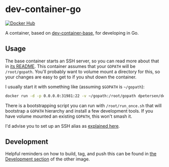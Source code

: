 # dev-container-go

[![Docker Hub](https://img.shields.io/badge/docker-ready-blue.svg)](https://registry.hub.docker.com/u/dpetersen/dev-container-go/)

A container, based on [dev-container-base](https://github.com/dpetersen/dev-container-base), for developing in Go.

## Usage

The base container starts an SSH server, so you can read more about that in [its README](https://github.com/dpetersen/dev-container-base). This container assumes that your `GOPATH` will be `/root/gopath`. You'll probably want to volume mount a directory for this, so your changes are easy to get to if you shut down the container.

I usually start it with something like (assuming `$GOPATH` is `~/gopath`):

```bash
docker run -d -p 0.0.0.0:31981:22 -v ~/gopath:/root/gopath dpetersen/dev-container-go:latest
```

There is a bootstrapping script you can run with `/root/run_once.sh` that will bootstrap a `GOPATH` hierarchy and install a few development tools. If you have volume mounted an existing `GOPATH`, this won't smash it.

I'd advise you to set up an SSH alias as [explained here](https://github.com/dpetersen/dev-container-base#connecting).

## Development

Helpful reminders on how to build, tag, and push this can be found in [the Development section](https://github.com/dpetersen/dev-container-base#development) of the other image.
